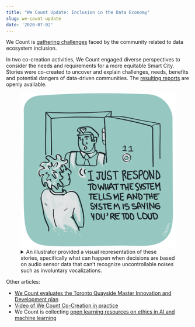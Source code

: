 ```yaml
---
title: "We Count Update: Inclusion in the Data Economy"
slug: we-count-update
date: '2020-07-02'
---
```

We Count is [gathering challenges](https://wecount.inclusivedesign.ca/inclusion-challenges/)
faced by the community related to data ecosystem inclusion.

In two co-creation activities, We Count engaged diverse perspectives to consider
the needs and requirements for a more equitable Smart City. Stories were co-created
to uncover and explain challenges, needs, benefits and potential dangers of data-driven
communities. The [resulting reports](https://wecount.inclusivedesign.ca/views/journeys-through-the-digital-innovation-appendix-of-the-master-innovation-and-development-plan/)
are openly available.

<figure>
<img src="images/we-count-smart-city.png"
alt="An illustration of a resident answering their front door, with a person in an
 authoratative uniform on the other side.">
<figcaption>
<details>
<summary>
An illustrator provided a visual representation of these stories, specifically what can
happen when decisions are based on audio sensor data that can’t recognize uncontrollable
noises such as involuntary vocalizations.
</summary>
An image showing a homeowner answering their front door, with a person in an uniform
on the other side.
The homeowner has a dismayed expression on their face, and the person in the uniform
is saying: "I just respond to what the system tells me, and the system is saying you're
too loud."
</details>
</figcaption>
</figure>

Other articles:

- [We Count evaluates the Toronto Quayside Master Innovation and Development plan](https://wecount.inclusivedesign.ca/views/project-we-count-evaluates-torontos-quayside-master-innovation-and-development-plan/)
- [Video of We Count Co-Creation in practice](https://youtu.be/t8KaR3-v_V8)
- We Count is collecting [open learning resources on ethics in AI and machine learning](https://wecount.inclusivedesign.ca/learn/)
